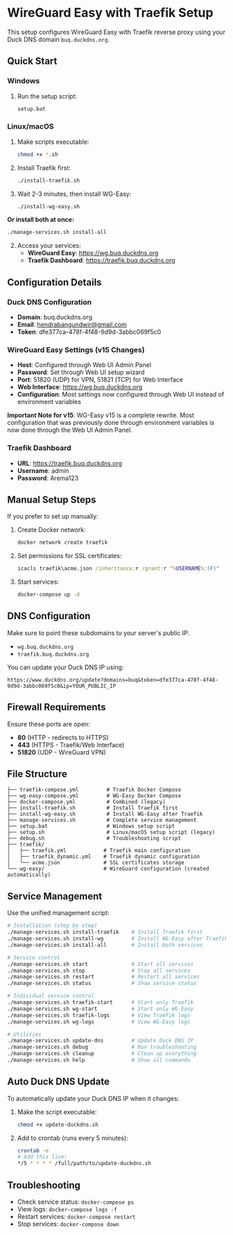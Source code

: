 # WireGuard Easy with Traefik Setup

This setup configures WireGuard Easy with Traefik reverse proxy using your Duck DNS domain `buq.duckdns.org`.

## Quick Start

### Windows
1. Run the setup script:
   ```cmd
   setup.bat
   ```

### Linux/macOS
1. Make scripts executable:
   ```bash
   chmod +x *.sh
   ```

2. Install Traefik first:
   ```bash
   ./install-traefik.sh
   ```

3. Wait 2-3 minutes, then install WG-Easy:
   ```bash
   ./install-wg-easy.sh
   ```

**Or install both at once:**
```bash
./manage-services.sh install-all
```

2. Access your services:
   - **WireGuard Easy**: https://wg.buq.duckdns.org
   - **Traefik Dashboard**: https://traefik.buq.duckdns.org

## Configuration Details

### Duck DNS Configuration
- **Domain**: buq.duckdns.org
- **Email**: hendrabangundwir@gmail.com
- **Token**: dfe377ca-478f-4f48-9d9d-3abbc069f5c0

### WireGuard Easy Settings (v15 Changes)
- **Host**: Configured through Web UI Admin Panel
- **Password**: Set through Web UI setup wizard
- **Port**: 51820 (UDP) for VPN, 51821 (TCP) for Web Interface
- **Web Interface**: https://wg.buq.duckdns.org
- **Configuration**: Most settings now configured through Web UI instead of environment variables

**Important Note for v15**: WG-Easy v15 is a complete rewrite. Most configuration that was previously done through environment variables is now done through the Web UI Admin Panel.

### Traefik Dashboard
- **URL**: https://traefik.buq.duckdns.org
- **Username**: admin
- **Password**: Arema123

## Manual Setup Steps

If you prefer to set up manually:

1. Create Docker network:
   ```cmd
   docker network create traefik
   ```

2. Set permissions for SSL certificates:
   ```cmd
   icacls traefik\acme.json /inheritance:r /grant:r "%USERNAME%:(F)"
   ```

3. Start services:
   ```cmd
   docker-compose up -d
   ```

## DNS Configuration

Make sure to point these subdomains to your server's public IP:
- `wg.buq.duckdns.org`
- `traefik.buq.duckdns.org`

You can update your Duck DNS IP using:
```
https://www.duckdns.org/update?domains=buq&token=dfe377ca-478f-4f48-9d9d-3abbc069f5c0&ip=YOUR_PUBLIC_IP
```

## Firewall Requirements

Ensure these ports are open:
- **80** (HTTP - redirects to HTTPS)
- **443** (HTTPS - Traefik/Web Interface)
- **51820** (UDP - WireGuard VPN)

## File Structure

```
├── traefik-compose.yml         # Traefik Docker Compose
├── wg-easy-compose.yml         # WG-Easy Docker Compose
├── docker-compose.yml          # Combined (legacy)
├── install-traefik.sh          # Install Traefik first
├── install-wg-easy.sh          # Install WG-Easy after Traefik
├── manage-services.sh          # Complete service management
├── setup.bat                   # Windows setup script
├── setup.sh                    # Linux/macOS setup script (legacy)
├── debug.sh                    # Troubleshooting script
├── traefik/
│   ├── traefik.yml            # Traefik main configuration
│   ├── traefik_dynamic.yml    # Traefik dynamic configuration
│   └── acme.json              # SSL certificates storage
└── wg-easy/                   # WireGuard configuration (created automatically)
```

## Service Management

Use the unified management script:

```bash
# Installation (step by step)
./manage-services.sh install-traefik    # Install Traefik first
./manage-services.sh install-wg         # Install WG-Easy after Traefik
./manage-services.sh install-all        # Install both services

# Service control
./manage-services.sh start              # Start all services
./manage-services.sh stop               # Stop all services  
./manage-services.sh restart            # Restart all services
./manage-services.sh status             # Show service status

# Individual service control
./manage-services.sh traefik-start      # Start only Traefik
./manage-services.sh wg-start           # Start only WG-Easy
./manage-services.sh traefik-logs       # View Traefik logs
./manage-services.sh wg-logs            # View WG-Easy logs

# Utilities
./manage-services.sh update-dns         # Update Duck DNS IP
./manage-services.sh debug              # Run troubleshooting
./manage-services.sh cleanup            # Clean up everything
./manage-services.sh help               # Show all commands
```

## Auto Duck DNS Update

To automatically update your Duck DNS IP when it changes:

1. Make the script executable:
   ```bash
   chmod +x update-duckdns.sh
   ```

2. Add to crontab (runs every 5 minutes):
   ```bash
   crontab -e
   # Add this line:
   */5 * * * * /full/path/to/update-duckdns.sh
   ```

## Troubleshooting

- Check service status: `docker-compose ps`
- View logs: `docker-compose logs -f`
- Restart services: `docker-compose restart`
- Stop services: `docker-compose down`
